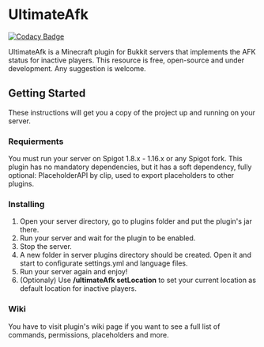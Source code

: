 # UltimateAfk 
[![Codacy Badge](https://app.codacy.com/project/badge/Grade/d85fd8be01a946c89143686ffcb66939)](https://www.codacy.com/gh/Stefan923/UltimateAfk/dashboard?utm_source=github.com&amp;utm_medium=referral&amp;utm_content=Stefan923/UltimateAfk&amp;utm_campaign=Badge_Grade)

UltimateAfk is a Minecraft plugin for Bukkit servers that implements the AFK status for inactive players.
This resource is free, open-source and under development. Any suggestion is welcome.

## Getting Started

These instructions will get you a copy of the project up and running on your server.

### Requierments

You must run your server on Spigot 1.8.x - 1.16.x or any Spigot fork.
This plugin has no mandatory dependencies, but it has a soft dependency, fully optional: PlaceholderAPI by clip, used to export placeholders to other plugins.

### Installing

1. Open your server directory, go to plugins folder and put the plugin's jar there.
2. Run your server and wait for the plugin to be enabled.
3. Stop the server.
4. A new folder in server plugins directory should be created. Open it and start to configurate settings.yml and language files.
5. Run your server again and enjoy!
6. (Optionaly) Use **/ultimateAfk setLocation** to set your current location as default location for inactive players.

### Wiki

You have to visit plugin's wiki page if you want to see a full list of commands, permissions, placeholders and more.
